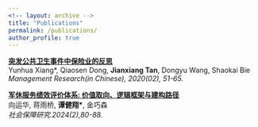 ```yaml
---
<!-- layout: archive -->
title: "Publications"
permalink: /publications/
author_profile: true
---
```


<b>[突发公共卫生事件中保险业的反思](https://www.cnki.net/KCMS/detail/detail.aspx?dbcode=CCJD&dbname=CCJDLAST2&filename=LGTF202002005&uniplatform=OVERSEA&v=PolDwTHlBgSN9BmE-b20FU5M14vdJrxmLCsvYBHjwDaV4sHNc4UzGRB9omkw_SQ3)</b> <br>
Yunhua Xiang\*, Qiaosen Dong, <b>Jianxiang Tan</b>, Dongyu Wang, Shaokai Bie<br>
<i>Management Research(in Chinese), 2020(02), 51-65.</i> 

<b>[军休服务绩效评价体系: 价值取向、逻辑框架与建构路径](https://scholars.cityu.edu.hk/en/publications/untitled(5b87738b-dc8c-40ee-a4ac-142e627dd39e).html)</b> <br>
向运华, 蒋雨桥, <b>谭健翔\*</b>, 金巧森<br>
<i>社会保障研究.2024(2),80-88.</i>
